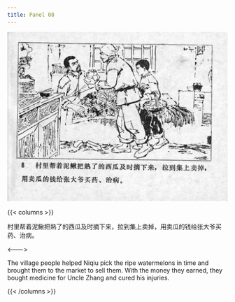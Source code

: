```yaml
---
title: Panel 08
---
```


![niqiu page](./../../../images/niqiu/seifert0397_nqkg_0012_008.jpg)

{{< columns >}}

村里帮着泥鳅把熟了的西瓜及时摘下来，拉到集上卖掉，用卖瓜的钱给张大爷买药、治病。

<--->

The village people helped Niqiu pick the ripe watermelons in time and brought them to the market to sell them. With the money they earned, they bought medicine for Uncle Zhang and cured his injuries.

{{< /columns >}}